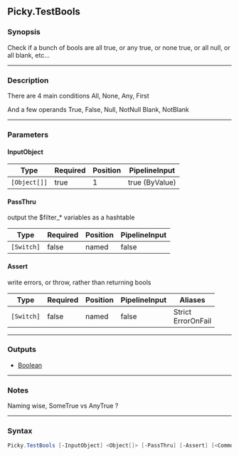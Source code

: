Picky.TestBools
---------------

### Synopsis
Check if a bunch of bools are all true, or any true, or none true, or all null, or all blank, etc...

---

### Description

There are 4 main conditions
    All, None, Any, First

And a few operands
    True,  False,
    Null,  NotNull
    Blank, NotBlank

---

### Parameters
#### **InputObject**

|Type        |Required|Position|PipelineInput |
|------------|--------|--------|--------------|
|`[Object[]]`|true    |1       |true (ByValue)|

#### **PassThru**
output the $filter_* variables as a hashtable

|Type      |Required|Position|PipelineInput|
|----------|--------|--------|-------------|
|`[Switch]`|false   |named   |false        |

#### **Assert**
write errors, or throw, rather than returning bools

|Type      |Required|Position|PipelineInput|Aliases               |
|----------|--------|--------|-------------|----------------------|
|`[Switch]`|false   |named   |false        |Strict<br/>ErrorOnFail|

---

### Outputs
* [Boolean](https://learn.microsoft.com/en-us/dotnet/api/System.Boolean)

---

### Notes
Naming wise, SomeTrue vs AnyTrue ?

---

### Syntax
```PowerShell
Picky.TestBools [-InputObject] <Object[]> [-PassThru] [-Assert] [<CommonParameters>]
```
